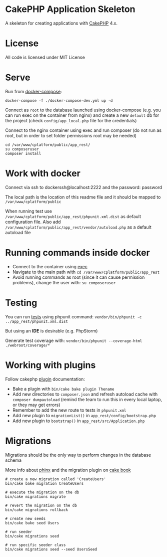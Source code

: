 # CakePHP Application Skeleton

A skeleton for creating applications with [CakePHP](https://cakephp.org) 4.x.

# License

All code is licensed under MIT License

# Serve
Run from [docker-compose](https://docs.docker.com/compose/install/):

```
docker-compose -f ./docker-compose-dev.yml up -d
```

Connect as `root` to the database launched using docker-compose (e.g. you can run exec on the container from nginx) and create a new `default` db for the project
(check `config/app_local.php` file for the credentials)

Connect to the nginx container using exec and run composer (do not run as root, but in order to set folder permissions root may be needed)

```
cd /var/www/cplatform/public/app_rest/
su composeruser
composer install
```

# Work with docker

Connect via ssh to dockerssh@localhost:2222 and the password: password

The local path is the location of this readme file and it should be mapped to `/var/www/cplatform/public`

When running test use `/var/www/cplatform/public/app_rest/phpunit.xml.dist` as default configuration file.
Also add `/var/www/cplatform/public/app_rest/vendor/autoload.php` as a default autoload file

# Running commands inside docker

* Connect to the container using [exec](https://docs.docker.com/engine/reference/commandline/exec/)
* Navigate to the main path with `cd /var/www/cplatform/public/app_rest`
* Avoid running commands as root (since it can cause permission problems), change the user with: `su composeruser`

# Testing

You can run [tests](https://book.cakephp.org/4/en/development/testing.html) using phpunit command: `vendor/bin/phpunit -c ../app_rest/phpunit.xml.dist`

But using an **IDE** is desirable (e.g. PhpStorm)

Generate test coverage with: `vendor/bin/phpunit --coverage-html ./webroot/coverage/*`

# Working with plugins
Follow cakephp [plugin](https://book.cakephp.org/4/en/plugins.html) documentation:
- Bake a plugin with `bin/cake bake plugin Thename`
- Add new directories to `composer.json` and refresh autoload cache with `composer dumpautoload` (remind the team to run this in every local laptop, or they may get errors)
- Remember to add the new route to tests in `phpunit.xml`
- Add new plugin to `migrationList()` in `app_rest/config/bootstrap.php`
- Add new plugin to `bootstrap()` in `app_rest/src/Application.php`

# Migrations

Migrations should be the only way to perform changes in the database schema

More info about [phinx](https://book.cakephp.org/phinx/0/en/migrations.html) and the migration plugin on [cake book](https://book.cakephp.org/migrations/3/en/index.html)

```
# create a new migration called 'CreateUsers'
bin/cake bake migration CreateUsers

# execute the migration on the db
bin/cake migrations migrate

# revert the migration on the db
bin/cake migrations rollback

# create new seeds
bin/cake bake seed Users

# run seeder
bin/cake migrations seed

# run specific seeder class
bin/cake migrations seed --seed UsersSeed
```
